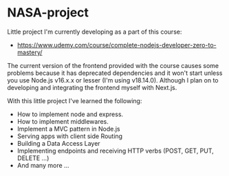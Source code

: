 # NASA-project

Little project I'm currently developing as a part of this course:
- https://www.udemy.com/course/complete-nodejs-developer-zero-to-mastery/

The current version of the frontend provided with the course causes some problems because it has
deprecated dependencies and it won't start unless you use Node.js v16.x.x or lesser (I'm using v18.14.0). Although I plan
on to developing and integrating the frontend myself with Next.js.

With this little project I've learned the following:
  - How to implement node and express.
  - How to implement middlewares.
  - Implement a MVC pattern in Node.js
  - Serving apps with client side Routing
  - Building a Data Access Layer
  - Implementing endpoints and receiving HTTP verbs (POST, GET, PUT, DELETE ...)
  - And many more ...
